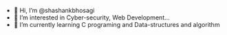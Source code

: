 - 👋 Hi, I’m @shashankbhosagi
- 👀 I’m interested in Cyber-security, Web Development...
- 🌱 I’m currently learning C programing and Data-structures and algorithm

<!---
shashankbhosagi/shashankbhosagi is a ✨ special ✨ repository because its `README.md` (this file) appears on your GitHub profile.
You can click the Preview link to take a look at your changes.
--->
